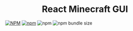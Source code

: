 <h1 align="center">React Minecraft GUI</h1>

[![NPM](https://img.shields.io/npm/l/minecraft-gui-react?style=for-the-badge)](https://github.com/Reynard-G/React-Minecraft-GUI/blob/master/LICENSE)
[![npm](https://img.shields.io/npm/v/minecraft-gui-react?style=for-the-badge)](https://github.com/Reynard-G/React-Minecraft-GUI)
![npm](https://img.shields.io/npm/dm/minecraft-gui-react?style=for-the-badge)
![npm bundle size](https://img.shields.io/bundlephobia/minzip/minecraft-gui-react?style=for-the-badge)
